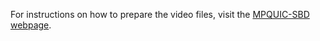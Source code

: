 For instructions on how to prepare the video files, visit the <a href='https://mpquic-sbd.github.io/docs/video/'>MPQUIC-SBD webpage</a>.
